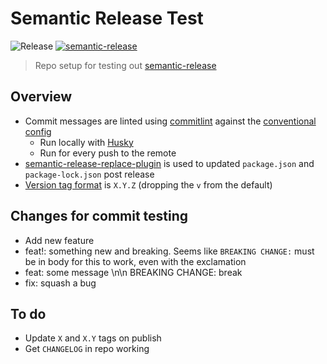 # Semantic Release Test

![Release](https://github.com/st3v3nhunt/semantic-release-test/workflows/Release/badge.svg)
[![semantic-release](https://img.shields.io/badge/%20%20%F0%9F%93%A6%F0%9F%9A%80-semantic--release-e10079.svg)](https://github.com/semantic-release/semantic-release)

> Repo setup for testing out [semantic-release](https://github.com/semantic-release/semantic-release)

## Overview

* Commit messages are linted using
  [commitlint](https://github.com/conventional-changelog/commitlint/tree/master/@commitlint/cli)
  against the
  [conventional config](https://www.npmjs.com/package/@commitlint/config-conventional)
  * Run locally with [Husky](https://www.npmjs.com/package/husky)
  * Run for every push to the remote
* [semantic-release-replace-plugin](https://github.com/google/semantic-release-replace-plugin)
  is used to updated `package.json` and `package-lock.json` post release
* [Version tag format](https://semantic-release.gitbook.io/semantic-release/usage/configuration#tagformat)
  is `X.Y.Z` (dropping the `v` from the default)

## Changes for commit testing

* Add new feature
* feat!: something new and breaking. Seems like `BREAKING CHANGE:` must be in
  body for this to work, even with the exclamation
* feat: some message \n\n BREAKING CHANGE: break
* fix: squash a bug

## To do

* Update `X` and `X.Y` tags on publish
* Get `CHANGELOG` in repo working

